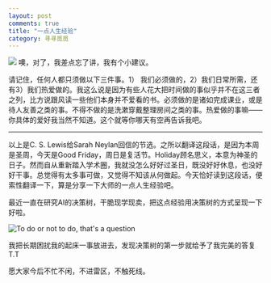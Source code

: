 ```yaml
---
layout: post
comments: true
title: "一点人生经验"
category: 寻寻觅觅
---
```


![](http://upload-images.jianshu.io/upload_images/19585-1eede171604c45ea.jpg?imageMogr2/auto-orient/strip%7CimageView2/2/w/1240)
噢，对了，我差点忘了讲，我有个小建议。

请记住，任何人都只须做以下三件事。1） 我们必须做的，2）我们日常所需，还有3）我们热爱做的。我这么说是因为有些人花大把时间做的事似乎并不在这三者之列，比方说跟风读一些他们本身并不爱看的书。必须做的是诸如完成课业，或是待人友善之类的事。不得不做的是洗漱穿戴整理房间之类的事。热爱做的事嘛——你具体的爱好我当然不知道。这个就等你哪天有空再告诉我吧。

---
以上是C. S. Lewis给Sarah Neylan回信的节选。之所以翻译这段话，是因为本周是圣周，今天是Good Friday，周日是复活节。Holiday顾名思义，本意为神圣的日子。然而自从重新踏入学术圈，我就没怎么好好过圣日，既没好好休息，也没好好干事。总觉得有太多事可做，又觉得不知该从何做起。今天恰好读到这段话，便索性翻译一下，算是分享一下大师的一点人生经验吧。

最近一直在研究AI的决策树，干脆现学现卖，把这点经验用决策树的方式呈现一下好啦。

![To do or not to do, that's a question](http://upload-images.jianshu.io/upload_images/19585-a2c5b558662b6c4a.png?imageMogr2/auto-orient/strip%7CimageView2/2/w/1240)

我把长期困扰我的起床一事放进去，发现决策树的第一步就给予了我完美的答复T.T 

愿大家今后不忙不闲，不进雷区，不触死线。
